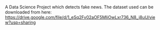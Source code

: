 A Data Science Project which detects fake news. The dataset used can be downloaded from here:
https://drive.google.com/file/d/1_eSq2Fv02aOF5MIiOwLxr736_N8_j8uU/view?usp=sharing
